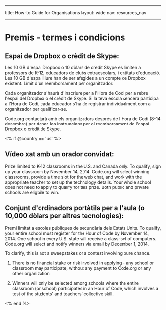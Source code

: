 * * *

title: How-to Guide for Organisations layout: wide nav: resources_nav

* * *

# Premis - termes i condicions

## Espai de Dropbox o crèdit de Skype:

Les 10 GB d'espai Dropbox o 10 dòlars de crèdit Skype es limiten a professors de K-12, educadors de clubs extraescolars, i entitats d'educació. Les 10 GB d'espai lliure han de ser afegides a un compte de Dropbox existent. Límit d'un reemborsament per organitzador.

Cada organitzador s'haurà d'inscriure per a l'Hora de Codi per a rebre l'espai del Dropbox o el crèdit de Skype. Si la teva escola sencera participa a l'Hora de Codi, cada educador s'ha de registrar individualment com a organitzador per qualificar-se.

Code.org contactarà amb els organitzadors després de l'Hora de Codi (8-14 desembre) per donar-los instruccions per al reemborsament de l'espai Dropbox o crèdit de Skype.

<% if @country == 'us' %>

## Vídeo xat amb un orador convidat:

Prize limited to K-12 classrooms in the U.S. and Canada only. To qualify, sign up your classroom by November 14, 2014. Code.org will select winning classrooms, provide a time slot for the web chat, and work with the appropriate teacher to set up the technology details. Your whole school does not need to apply to qualify for this prize. Both public and private schools are eligbile to win.

## Conjunt d'ordinadors portàtils per a l'aula (o 10,000 dòlars per altres tecnologies):

Premi limitat a escoles públiques de secundària dels Estats Units. To qualify, your entire school must register for the Hour of Code by November 14, 2014. One school in every U.S. state will receive a class-set of computers. Code.org will select and notify winners via email by December 1, 2014.

To clarify, this is not a sweepstakes or a contest involving pure chance.

1) There is no financial stake or risk involved in applying - any school or classroom may participate, without any payment to Code.org or any other organization

2) Winners will only be selected among schools where the entire classroom (or school) participates in an Hour of Code, which involves a test of the students' and teachers' collective skill.

<% end %>